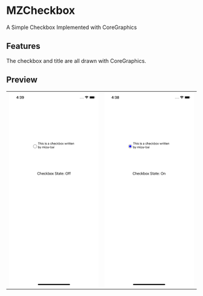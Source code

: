 # MZCheckbox

A Simple Checkbox Implemented with CoreGraphics

## Features

The checkbox and title are all drawn with CoreGraphics.

## Preview

<table><tr>
<td><img src="https://github.com/mizu-bai/MZCheckbox/raw/main/screenshot-state-off.png" border=0></td>
<td><img src="https://github.com/mizu-bai/MZCheckbox/raw/main/screenshot-state-on.png" border=0></td>
</tr></table>
